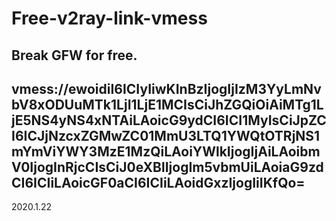 # Free-v2ray-link-vmess
Break GFW for free.  
-
vmess://ewoidiI6ICIyIiwKInBzIjogIjIzM3YyLmNvbV8xODUuMTk1LjI1LjE1MCIsCiJhZGQiOiAiMTg1LjE5NS4yNS4xNTAiLAoicG9ydCI6ICI1MyIsCiJpZCI6ICJjNzcxZGMwZC01MmU3LTQ1YWQtOTRjNS1mYmViYWY3MzE1MzQiLAoiYWlkIjogIjAiLAoibmV0IjogInRjcCIsCiJ0eXBlIjogIm5vbmUiLAoiaG9zdCI6ICIiLAoicGF0aCI6ICIiLAoidGxzIjogIiIKfQo=
-
2020.1.22
